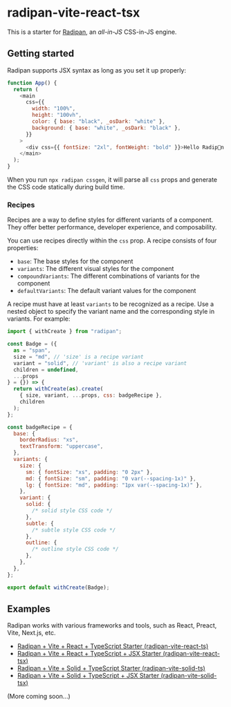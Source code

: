 # radipan-vite-react-tsx

This is a starter for [Radipan](https://github.com/yumin-chen/radipan), an _all-in-JS_ CSS-in-JS engine.

## Getting started

Radipan supports JSX syntax as long as you set it up properly:

```javascript
function App() {
  return (
    <main
      css={{
        width: "100%",
        height: "100vh",
        color: { base: "black", _osDark: "white" },
        background: { base: "white", _osDark: "black" },
      }}
    >
      <div css={{ fontSize: "2xl", fontWeight: "bold" }}>Hello Radip🐼n!</div>
    </main>
  );
}
```

When you run `npx radipan cssgen`, it will parse all `css` props and generate the CSS code statically during build time.

### Recipes

Recipes are a way to define styles for different variants of a component. They offer better performance, developer experience, and composability.

You can use recipes directly within the `css` prop. A recipe consists of four properties:

- `base`: The base styles for the component
- `variants`: The different visual styles for the component
- `compoundVariants`: The different combinations of variants for the component
- `defaultVariants`: The default variant values for the component

A recipe must have at least `variants` to be recognized as a recipe. Use a nested object to specify the variant name and the corresponding style in variants. For example:

```javascript
import { withCreate } from "radipan";

const Badge = ({
  as = "span",
  size = "md", // 'size' is a recipe variant
  variant = "solid", // 'variant' is also a recipe variant
  children = undefined,
  ...props
} = {}) => {
  return withCreate(as).create(
    { size, variant, ...props, css: badgeRecipe },
    children
  );
};

const badgeRecipe = {
  base: {
    borderRadius: "xs",
    textTransform: "uppercase",
  },
  variants: {
    size: {
      sm: { fontSize: "xs", padding: "0 2px" },
      md: { fontSize: "sm", padding: "0 var(--spacing-1x)" },
      lg: { fontSize: "md", padding: "1px var(--spacing-1x)" },
    },
    variant: {
      solid: {
        /* solid style CSS code */
      },
      subtle: {
        /* subtle style CSS code */
      },
      outline: {
        /* outline style CSS code */
      },
    },
  },
};

export default withCreate(Badge);
```

## Examples

Radipan works with various frameworks and tools, such as React, Preact, Vite, Next.js, etc.

- [Radipan + Vite + React + TypeScript Starter (radipan-vite-react-ts)](https://github.com/yumin-chen/radipan/tree/main/examples/radipan-vite-react-ts)
- [Radipan + Vite + React + TypeScript + JSX Starter (radipan-vite-react-tsx)](https://github.com/yumin-chen/radipan/tree/main/examples/radipan-vite-react-tsx)
- [Radipan + Vite + Solid + TypeScript Starter (radipan-vite-solid-ts)](https://github.com/yumin-chen/radipan/tree/main/examples/radipan-vite-solid-ts)
- [Radipan + Vite + Solid + TypeScript + JSX Starter (radipan-vite-solid-tsx)](https://github.com/yumin-chen/radipan/tree/main/examples/radipan-vite-solid-tsx)

(More coming soon...)
